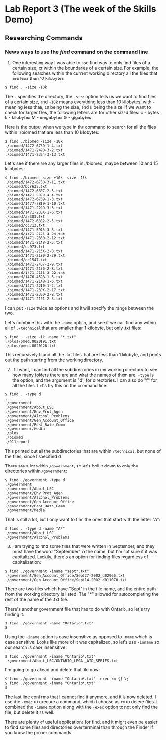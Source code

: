 # Lab Report 3 (The week of the Skills Demo)
## Researching Commands
### News ways to use the *find* command on the command line

1. One interesting way I was able to use find was to only find files of a certain size, or within the boundaries of a certain size.
For example, the following searches within the current working directory all the files that are less than 10 kilobytes
```
$ find . -size -10k
```
The `.` specifies the directory, the `-size` option tells us we want to find files of a certain size, and `-10k` means everything less than 10 kilobytes, with `-` meaning less than, `10` being the size, and `k` being the size. If we want to check for larger files, the following letters are for other sized files:
c - bytes
k - kilobytes
M - megabytes
G - gigabytes

Here is the output when we type in the command to search for all the files within ./biomed that are less than 10 kilobytes:
```
$ find ./biomed -size -10k
./biomed/1472-6769-1-4.txt
./biomed/1471-2490-3-2.txt
./biomed/1471-2334-3-13.txt
```
Let's see if there are any larger files in ./biomed, maybe between 10 and 15 kilobytes:
```
$ find ./biomed -size +10k -size -15k
./biomed/1472-6750-3-11.txt
./biomed/bcr635.txt
./biomed/1472-6807-2-5.txt
./biomed/1471-2350-4-4.txt
./biomed/1472-6769-1-3.txt
./biomed/1477-7819-1-10.txt
./biomed/1471-2229-3-3.txt
./biomed/1471-230X-1-6.txt
./biomed/ar383.txt
./biomed/1472-6882-2-5.txt
./biomed/cc713.txt
./biomed/1471-5945-3-3.txt
./biomed/1471-2105-3-24.txt
./biomed/1471-2350-2-12.txt
./biomed/1471-2148-2-5.txt
./biomed/cc973.txt
./biomed/1471-213X-2-8.txt
./biomed/1471-2180-2-29.txt
./biomed/cc1547.txt
./biomed/1471-2407-2-9.txt
./biomed/1471-2156-2-8.txt
./biomed/1471-2156-3-22.txt
./biomed/1476-4598-1-5.txt
./biomed/1471-2148-1-6.txt
./biomed/1471-2210-1-2.txt
./biomed/1471-230X-2-17.txt
./biomed/1471-2350-2-8.txt
./biomed/1471-2121-2-3.txt
```
I can put `-size` twice as options and it will specify the range between the two.

Let's combine this with the `-name` option, and see if we can find any within all of `./technical` that are smaller than 1 kilobyte, but only .txt files:
```
$ find . -size -1k -name "*.txt"  
./plos/pmed.0020191.txt
./plos/pmed.0020226.txt
```
This recursively found all the .txt files that are less than 1 kilobyte, and prints out the path starting from the working directory.

2. If I want, I can find all the subdirectories in my working directory to see how many folders there are and what the names of them are. `-type` is the option, and the argument is "d", for directories. I can also do "f" for all the files.
Let's try this on the command line:
```
$ find . -type d           
.
./government
./government/About_LSC
./government/Env_Prot_Agen
./government/Alcohol_Problems
./government/Gen_Account_Office
./government/Post_Rate_Comm
./government/Media
./plos
./biomed
./911report
```
This printed out all the subdirectories that are within `/technical`, but none of the files, since I specified d

There are a lot within `/government`, so let's boil it down to only the directories within `/government`:
```
$ find ./government -type d        
./government
./government/About_LSC
./government/Env_Prot_Agen
./government/Alcohol_Problems
./government/Gen_Account_Office
./government/Post_Rate_Comm
./government/Media
```

That is still a lot, but I only want to find the ones that start with the letter "A":
```
$ find . -type d -name "A*"
./government/About_LSC
./government/Alcohol_Problems
```

3. I am trying to find some files that were written in September, and they must have the word "September" in the name, but I'm not sure if it was capitalized. Luckily, there's an option for finding files regardless of capitalization:
```
$ find ./government -iname "sept*.txt" 
./government/Gen_Account_Office/Sept27-2002_d02966.txt
./government/Gen_Account_Office/Sept14-2002_d011070.txt
```
There are two files which have "Sept" in the file name, and the entire path from the working directory is listed. The "*" allowed for autocompleting the rest of the name of the .txt file.

There's another government file that has to do with Ontario, so let's try finding it:
```
$ find ./government -name "Ontario*.txt" 
$ 
```
Using the `-iname` option is case insensitive as opposed to `-name` which is case sensitive.
Looks like more of it was capitalized, so let's use `-inname` so our search is case insensitive:
```
$ find ./government -iname "Ontario*.txt"
./government/About_LSC/ONTARIO_LEGAL_AID_SERIES.txt
```

I'm going to go ahead and delete that file now:
```
$ find ./government -iname "Ontario*.txt" -exec rm {} \;
$ find ./government -iname "Ontario*.txt"                  
$
```
The last line confirms that I cannot find it anymore, and it is now deleted. I use the `-exec` to execute a command, which I choose as `rm` to delete files. I combined the `-iname` option along with the `-exec` option to not only find the file, but delete it as well.

There are plenty of useful applications for find, and it might even be easier to find some files and directories over terminal than through the Finder if you know the proper commands.
